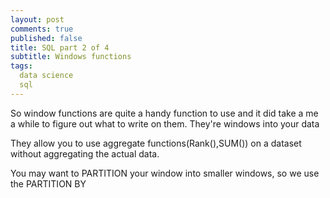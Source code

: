 ```yaml
---
layout: post
comments: true
published: false
title: SQL part 2 of 4
subtitle: Windows functions
tags:
  data science
  sql
---
```


So window functions are quite a handy function to use and it did take a me a while to figure out what to write on them. They're windows into your data


They allow you to use aggregate functions(Rank(),SUM()) on a dataset without aggregating the actual data. 


You may want to PARTITION your window into smaller windows, so we use the PARTITION BY
